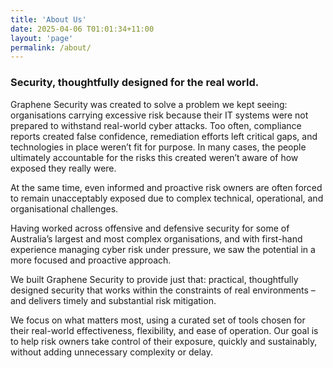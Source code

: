 ```yaml
---
title: 'About Us'
date: 2025-04-06 T01:01:34+11:00
layout: 'page'
permalink: /about/
---
```


### Security, thoughtfully designed for the real world.

Graphene Security was created to solve a problem we kept seeing: organisations carrying excessive risk because their IT systems were not prepared to withstand real-world cyber attacks. Too often, compliance reports created false confidence, remediation efforts left critical gaps, and technologies in place weren’t fit for purpose. In many cases, the people ultimately accountable for the risks this created weren’t aware of how exposed they really were.

At the same time, even informed and proactive risk owners are often forced to remain unacceptably exposed due to complex technical, operational, and organisational challenges.

Having worked across offensive and defensive security for some of Australia’s largest and most complex organisations, and with first-hand experience managing cyber risk under pressure, we saw the potential in a more focused and proactive approach.

We built Graphene Security to provide just that: practical, thoughtfully designed security that works within the constraints of real environments – and delivers timely and substantial risk mitigation.

We focus on what matters most, using a curated set of tools chosen for their real-world effectiveness, flexibility, and ease of operation. Our goal is to help risk owners take control of their exposure, quickly and sustainably, without adding unnecessary complexity or delay.